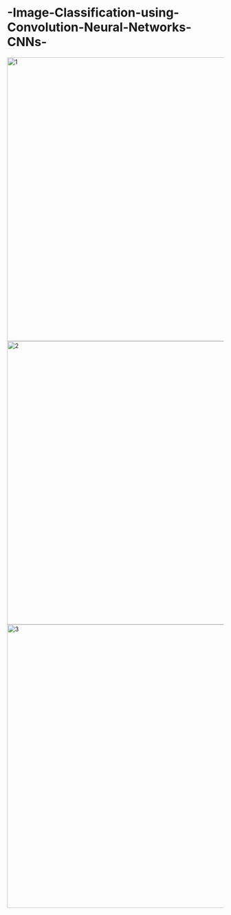 # -Image-Classification-using-Convolution-Neural-Networks-CNNs-

<img width="659" alt="1" src="https://github.com/sanyadureja/-Image-Classification-using-Convolution-Neural-Networks-CNNs-/assets/84080312/a48be9bf-2e29-41e8-8597-394735df1092">

<img width="658" alt="2" src="https://github.com/sanyadureja/-Image-Classification-using-Convolution-Neural-Networks-CNNs-/assets/84080312/7ca3f7a0-7768-4440-b219-17eee1bfd8a2">

<img width="658" alt="3" src="https://github.com/sanyadureja/-Image-Classification-using-Convolution-Neural-Networks-CNNs-/assets/84080312/a387b507-69f3-46a8-b6c1-08d063c0e9b0">
